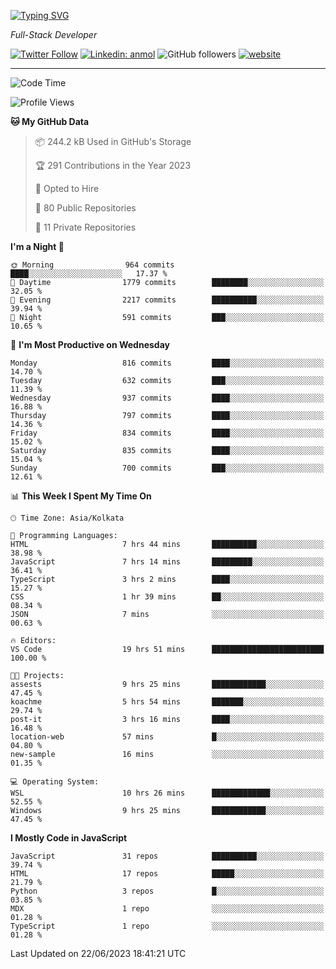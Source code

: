 [![Typing SVG](https://readme-typing-svg.herokuapp.com?lines=HI%2C+I'm+Tonal;I'm+a+Full+Stack+Developer)](https://git.io/typing-svg)

<p><em>Full-Stack Developer</em></p>

[![Twitter Follow](https://img.shields.io/twitter/follow/tonalmathew?style=flat)](https://twitter.com/intent/follow?screen_name=tonalmathew)
[![Linkedin: anmol](https://img.shields.io/badge/tonal-mathew?style=flat-square&logo=Linkedin&logoColor=white&link=https://www.linkedin.com/in/tonal-mathew/)](https://www.linkedin.com/in/tonal-mathew/)
![GitHub followers](https://img.shields.io/github/followers/tonalmathew?label=Follow&style=social)
[![website](https://img.shields.io/badge/Website-46a2f1.svg?&style=flat-square&logo=Google-Chrome&logoColor=white&link=http://tonalmathew.github.io/)](http://tonalmathew.github.io/)

---
<!--START_SECTION:waka-->
![Code Time](http://img.shields.io/badge/Code%20Time-1%2C033%20hrs%2023%20mins-blue)

![Profile Views](http://img.shields.io/badge/Profile%20Views-0-blue)

**🐱 My GitHub Data** 

> 📦 244.2 kB Used in GitHub's Storage 
 > 
> 🏆 291 Contributions in the Year 2023
 > 
> 💼 Opted to Hire
 > 
> 📜 80 Public Repositories 
 > 
> 🔑 11 Private Repositories 
 > 
**I'm a Night 🦉** 

```text
🌞 Morning                964 commits         ████░░░░░░░░░░░░░░░░░░░░░   17.37 % 
🌆 Daytime                1779 commits        ████████░░░░░░░░░░░░░░░░░   32.05 % 
🌃 Evening                2217 commits        ██████████░░░░░░░░░░░░░░░   39.94 % 
🌙 Night                  591 commits         ███░░░░░░░░░░░░░░░░░░░░░░   10.65 % 
```
📅 **I'm Most Productive on Wednesday** 

```text
Monday                   816 commits         ████░░░░░░░░░░░░░░░░░░░░░   14.70 % 
Tuesday                  632 commits         ███░░░░░░░░░░░░░░░░░░░░░░   11.39 % 
Wednesday                937 commits         ████░░░░░░░░░░░░░░░░░░░░░   16.88 % 
Thursday                 797 commits         ████░░░░░░░░░░░░░░░░░░░░░   14.36 % 
Friday                   834 commits         ████░░░░░░░░░░░░░░░░░░░░░   15.02 % 
Saturday                 835 commits         ████░░░░░░░░░░░░░░░░░░░░░   15.04 % 
Sunday                   700 commits         ███░░░░░░░░░░░░░░░░░░░░░░   12.61 % 
```


📊 **This Week I Spent My Time On** 

```text
🕑︎ Time Zone: Asia/Kolkata

💬 Programming Languages: 
HTML                     7 hrs 44 mins       ██████████░░░░░░░░░░░░░░░   38.98 % 
JavaScript               7 hrs 14 mins       █████████░░░░░░░░░░░░░░░░   36.41 % 
TypeScript               3 hrs 2 mins        ████░░░░░░░░░░░░░░░░░░░░░   15.27 % 
CSS                      1 hr 39 mins        ██░░░░░░░░░░░░░░░░░░░░░░░   08.34 % 
JSON                     7 mins              ░░░░░░░░░░░░░░░░░░░░░░░░░   00.63 % 

🔥 Editors: 
VS Code                  19 hrs 51 mins      █████████████████████████   100.00 % 

🐱‍💻 Projects: 
assests                  9 hrs 25 mins       ████████████░░░░░░░░░░░░░   47.45 % 
koachme                  5 hrs 54 mins       ███████░░░░░░░░░░░░░░░░░░   29.74 % 
post-it                  3 hrs 16 mins       ████░░░░░░░░░░░░░░░░░░░░░   16.48 % 
location-web             57 mins             █░░░░░░░░░░░░░░░░░░░░░░░░   04.80 % 
new-sample               16 mins             ░░░░░░░░░░░░░░░░░░░░░░░░░   01.35 % 

💻 Operating System: 
WSL                      10 hrs 26 mins      █████████████░░░░░░░░░░░░   52.55 % 
Windows                  9 hrs 25 mins       ████████████░░░░░░░░░░░░░   47.45 % 
```

**I Mostly Code in JavaScript** 

```text
JavaScript               31 repos            ██████████░░░░░░░░░░░░░░░   39.74 % 
HTML                     17 repos            █████░░░░░░░░░░░░░░░░░░░░   21.79 % 
Python                   3 repos             █░░░░░░░░░░░░░░░░░░░░░░░░   03.85 % 
MDX                      1 repo              ░░░░░░░░░░░░░░░░░░░░░░░░░   01.28 % 
TypeScript               1 repo              ░░░░░░░░░░░░░░░░░░░░░░░░░   01.28 % 
```




 Last Updated on 22/06/2023 18:41:21 UTC
<!--END_SECTION:waka-->
